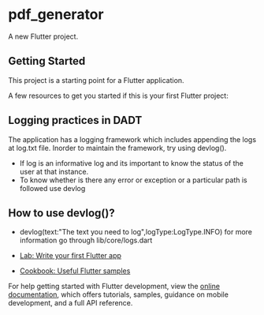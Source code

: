 # pdf_generator

A new Flutter project.

## Getting Started

This project is a starting point for a Flutter application.

A few resources to get you started if this is your first Flutter project:


## Logging practices in DADT

The application has a logging framework which includes appending the logs at log.txt file. Inorder to maintain the framework, try using devlog().
- If log is an informative log and its important to know the status of the user at that instance. 
- To know whether is there any error or exception or a particular path is followed use devlog

## How to use devlog()?
- devlog(text:"The text you need to log",logType:LogType.INFO)
 for more information go through lib/core/logs.dart

- [Lab: Write your first Flutter app](https://docs.flutter.dev/get-started/codelab)
- [Cookbook: Useful Flutter samples](https://docs.flutter.dev/cookbook)

For help getting started with Flutter development, view the
[online documentation](https://docs.flutter.dev/), which offers tutorials,
samples, guidance on mobile development, and a full API reference.
